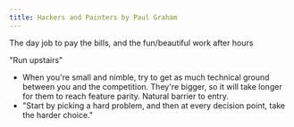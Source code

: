 ```yaml
---
title: Hackers and Painters by Paul Graham
---
```


The day job to pay the bills, and the fun/beautiful work after hours


"Run upstairs"

* When you're small and nimble, try to get as much technical ground between you and the competition. They're bigger, so it will take longer for them to reach feature parity. Natural barrier to entry.
* "Start by picking a hard problem, and then at every decision point, take the harder choice."




